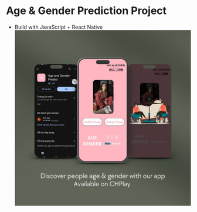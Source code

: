 # Age & Gender Prediction Project
- Build with JavaScript + React Native
 ![Poster](https://github.com/KhoiMaiDinh/Age-and-Gender_FE/blob/master/prj_8.png)

